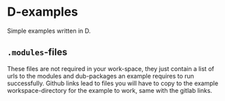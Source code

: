 # D-examples
Simple examples written in D.  

## `.modules`-files
These files are not required in your work-space, they just contain a list of urls to the modules and dub-packages an example requires to run successfully.  Github links lead to files you will have to copy to the example workspace-directory for the example to work, same with the gitlab links.  
